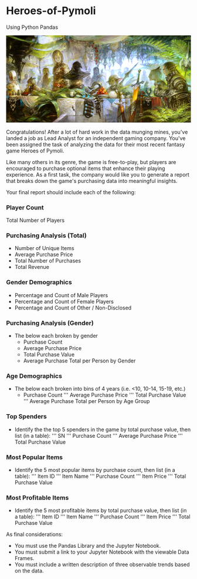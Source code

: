 # Heroes-of-Pymoli 
Using Python Pandas 

![HeroesofPymoli](https://github.com/GreciaWhite/Heroes-of-Pymoli/blob/master/Fantasy.jpg)


Congratulations! After a lot of hard work in the data munging mines, you've landed a job as Lead Analyst for an independent gaming company. You've been assigned the task of analyzing the data for their most recent fantasy game Heroes of Pymoli.

Like many others in its genre, the game is free-to-play, but players are encouraged to purchase optional items that enhance their playing experience. As a first task, the company would like you to generate a report that breaks down the game's purchasing data into meaningful insights.

Your final report should include each of the following:

### Player Count
Total Number of Players <br>

### Purchasing Analysis (Total) <br>
* Number of Unique Items
* Average Purchase Price
* Total Number of Purchases
* Total Revenue <br>

### Gender Demographics
* Percentage and Count of Male Players
* Percentage and Count of Female Players
* Percentage and Count of Other / Non-Disclosed <br>

### Purchasing Analysis (Gender)
* The below each broken by gender
     * Purchase Count
     * Average Purchase Price
     * Total Purchase Value
     * Average Purchase Total per Person by Gender <br>

### Age Demographics
* The below each broken into bins of 4 years (i.e. <10, 10-14, 15-19, etc.)
    * Purchase Count
''' Average Purchase Price
''' Total Purchase Value
''' Average Purchase Total per Person by Age Group<br>

### Top Spenders
* Identify the the top 5 spenders in the game by total purchase value, then list (in a table):
''' SN
''' Purchase Count
''' Average Purchase Price
''' Total Purchase Value

### Most Popular Items
* Identify the 5 most popular items by purchase count, then list (in a table):
''' Item ID
''' Item Name
''' Purchase Count
''' Item Price
''' Total Purchase Value <br>

### Most Profitable Items
* Identify the 5 most profitable items by total purchase value, then list (in a table):
''' Item ID
''' Item Name
''' Purchase Count
''' Item Price
''' Total Purchase Value <br>
 
As final considerations: <br>

* You must use the Pandas Library and the Jupyter Notebook.
* You must submit a link to your Jupyter Notebook with the viewable Data Frames.
* You must include a written description of three observable trends based on the data.
